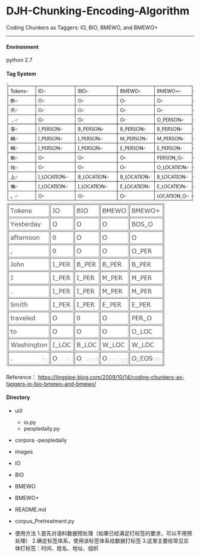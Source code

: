 # DJH-Chunking-Encoding-Algorithm
Coding Chunkers as Taggers: IO, BIO, BMEWO, and BMEWO+

---
#### Environment
python 2.7

#### Tag System
![实体标签体系](images/实体标签体系.jpg)
![实体标签体系](images/实体标签体系.png)

Reference：
https://lingpipe-blog.com/2009/10/14/coding-chunkers-as-taggers-io-bio-bmewo-and-bmewo/

#### Directory
- util
	- io.py
	- peopledaily.py
- corpora
	-peopledaily
- images
- IO
- BIO
- BMEWO
- BMEWO+
- README.md
- corpus_Pretreatment.py

- 使用方法
1.首先对语料数据预处理（如果已经满足打标签的要求，可以不用预处理）
2.确定标签体系，使用该标签体系给数据打标签
3.这里主要给常见实体打标签：时间、姓名、地址、组织